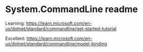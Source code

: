 # System.CommandLine readme

Learning: https://learn.microsoft.com/en-us/dotnet/standard/commandline/get-started-tutorial

Excellent: https://learn.microsoft.com/en-us/dotnet/standard/commandline/model-binding
